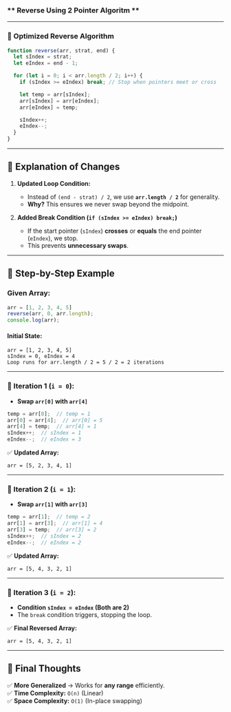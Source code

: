 ### ** Reverse Using 2 Pointer Algoritm ** 
---

### **📌 Optimized Reverse Algorithm**
```js
function reverse(arr, strat, end) {
  let sIndex = strat;
  let eIndex = end - 1;

  for (let i = 0; i < arr.length / 2; i++) { 
    if (sIndex >= eIndex) break; // Stop when pointers meet or cross

    let temp = arr[sIndex];
    arr[sIndex] = arr[eIndex];
    arr[eIndex] = temp;

    sIndex++;
    eIndex--;
  }
}
```
---

## **🔹 Explanation of Changes**
1. **Updated Loop Condition:**  
   - Instead of `(end - strat) / 2`, we use **`arr.length / 2`** for generality.  
   - **Why?** This ensures we never swap beyond the midpoint.
   
2. **Added Break Condition (`if (sIndex >= eIndex) break;`)**  
   - If the start pointer (`sIndex`) **crosses** or **equals** the end pointer (`eIndex`), we stop.
   - This prevents **unnecessary swaps**.

---

## **🔹 Step-by-Step Example**
### **Given Array:**
```js
arr = [1, 2, 3, 4, 5]
reverse(arr, 0, arr.length);
console.log(arr);
```
#### **Initial State:**
```
arr = [1, 2, 3, 4, 5]
sIndex = 0, eIndex = 4
Loop runs for arr.length / 2 = 5 / 2 = 2 iterations
```

---

### **🔹 Iteration 1 (`i = 0`):**
- **Swap `arr[0]` with `arr[4]`**
```js
temp = arr[0];  // temp = 1
arr[0] = arr[4];  // arr[0] = 5
arr[4] = temp;  // arr[4] = 1
sIndex++;  // sIndex = 1
eIndex--;  // eIndex = 3
```
✅ **Updated Array:**
```
arr = [5, 2, 3, 4, 1]
```

---

### **🔹 Iteration 2 (`i = 1`):**
- **Swap `arr[1]` with `arr[3]`**
```js
temp = arr[1];  // temp = 2
arr[1] = arr[3];  // arr[1] = 4
arr[3] = temp;  // arr[3] = 2
sIndex++;  // sIndex = 2
eIndex--;  // eIndex = 2
```
✅ **Updated Array:**
```
arr = [5, 4, 3, 2, 1]
```

---

### **🔹 Iteration 3 (`i = 2`):**
- **Condition `sIndex = eIndex` (Both are 2)**
- The `break` condition triggers, stopping the loop.

✅ **Final Reversed Array:**
```
arr = [5, 4, 3, 2, 1]
```

---

## **📌 Final Thoughts**
✅ **More Generalized** → Works for **any range** efficiently.  
✅ **Time Complexity:** `O(n)` (Linear)  
✅ **Space Complexity:** `O(1)` (In-place swapping)  